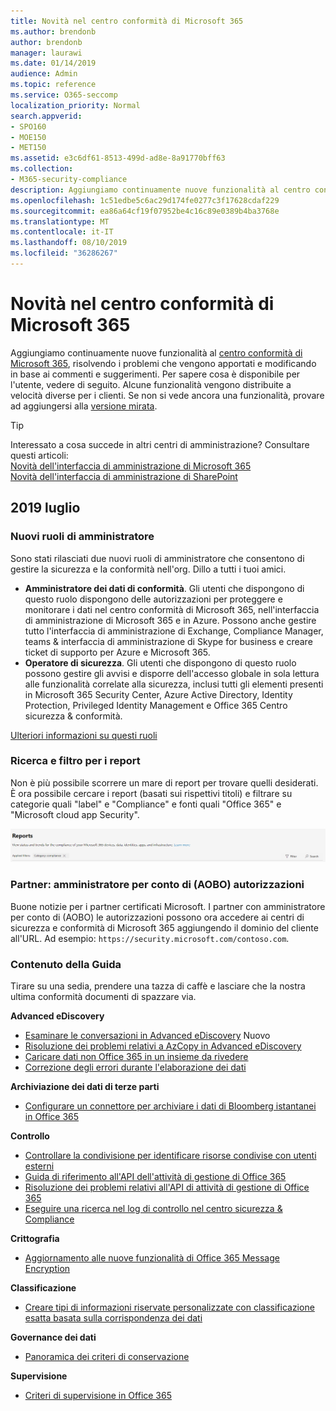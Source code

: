 ```yaml
---
title: Novità nel centro conformità di Microsoft 365
ms.author: brendonb
author: brendonb
manager: laurawi
ms.date: 01/14/2019
audience: Admin
ms.topic: reference
ms.service: O365-seccomp
localization_priority: Normal
search.appverid:
- SPO160
- MOE150
- MET150
ms.assetid: e3c6df61-8513-499d-ad8e-8a91770bff63
ms.collection:
- M365-security-compliance
description: Aggiungiamo continuamente nuove funzionalità al centro conformità di Microsoft 365, risolvendo i problemi che vengono apportati e modificando in base ai commenti e suggerimenti. Scoprire cosa è stato fino a questo mese.
ms.openlocfilehash: 1c51edbe5c6ac29d174fe0277c3f17628cdaf229
ms.sourcegitcommit: ea86a64cf19f07952be4c16c89e0389b4ba3768e
ms.translationtype: MT
ms.contentlocale: it-IT
ms.lasthandoff: 08/10/2019
ms.locfileid: "36286267"
---
```

# <a name="whats-new-in-the-microsoft-365-compliance-center"></a>Novità nel centro conformità di Microsoft 365

Aggiungiamo continuamente nuove funzionalità al [centro conformità di Microsoft 365](microsoft-365-compliance-center.md), risolvendo i problemi che vengono apportati e modificando in base ai commenti e suggerimenti. Per sapere cosa è disponibile per l'utente, vedere di seguito. Alcune funzionalità vengono distribuite a velocità diverse per i clienti. Se non si vede ancora una funzionalità, provare ad aggiungersi alla [versione mirata](https://docs.microsoft.com/office365/admin/manage/release-options-in-office-365).

> [!TIP]
> Interessato a cosa succede in altri centri di amministrazione? Consultare questi articoli:<br>[Novità dell'interfaccia di amministrazione di Microsoft 365](https://docs.microsoft.com/office365/admin/whats-new-in-preview?view=o365-worldwide)<br>[Novità dell'interfaccia di amministrazione di SharePoint](https://docs.microsoft.com/sharepoint/what-s-new-in-admin-center)

## <a name="july-2019"></a>2019 luglio

### <a name="new-admin-roles"></a>Nuovi ruoli di amministratore

Sono stati rilasciati due nuovi ruoli di amministratore che consentono di gestire la sicurezza e la conformità nell'org. Dillo a tutti i tuoi amici.

- **Amministratore dei dati di conformità**. Gli utenti che dispongono di questo ruolo dispongono delle autorizzazioni per proteggere e monitorare i dati nel centro conformità di Microsoft 365, nell'interfaccia di amministrazione di Microsoft 365 e in Azure. Possono anche gestire tutto l'interfaccia di amministrazione di Exchange, Compliance Manager, teams & interfaccia di amministrazione di Skype for business e creare ticket di supporto per Azure e Microsoft 365.
- **Operatore di sicurezza**. Gli utenti che dispongono di questo ruolo possono gestire gli avvisi e disporre dell'accesso globale in sola lettura alle funzionalità correlate alla sicurezza, inclusi tutti gli elementi presenti in Microsoft 365 Security Center, Azure Active Directory, Identity Protection, Privileged Identity Management e Office 365 Centro sicurezza & conformità.

[Ulteriori informazioni su questi ruoli](https://docs.microsoft.com/office365/securitycompliance/permissions-microsoft-365-compliance-security)

### <a name="search-and-filtering-for-reports"></a>Ricerca e filtro per i report

Non è più possibile scorrere un mare di report per trovare quelli desiderati. È ora possibile cercare i report (basati sui rispettivi titoli) e filtrare su categorie quali "label" e "Compliance" e fonti quali "Office 365" e "Microsoft cloud app Security".

![Acquisizione dello schermo dei pulsanti di ricerca e del filtro per i report con un filtro applicato](media/mcc_report_filtering.png)

### <a name="partners-admin-on-behalf-of-aobo-permissions"></a>Partner: amministratore per conto di (AOBO) autorizzazioni

Buone notizie per i partner certificati Microsoft. I partner con amministratore per conto di (AOBO) le autorizzazioni possono ora accedere ai centri di sicurezza e conformità di Microsoft 365 aggiungendo il dominio del cliente all'URL. Ad esempio: `https://security.microsoft.com/contoso.com`.

### <a name="help-content"></a>Contenuto della Guida

Tirare su una sedia, prendere una tazza di caffè e lasciare che la nostra ultima conformità documenti di spazzare via.

**Advanced eDiscovery**
- [Esaminare le conversazioni in Advanced eDiscovery](compliance20/conversation-review-sets.md) Nuovo
- [Risoluzione dei problemi relativi a AzCopy in Advanced eDiscovery](compliance20/troubleshooting-azcopy.md)
- [Caricare dati non Office 365 in un insieme da rivedere](compliance20/load-non-office365-data.md)
- [Correzione degli errori durante l'elaborazione dei dati](compliance20/error-remediation.md)

**Archiviazione dei dati di terze parti**
- [Configurare un connettore per archiviare i dati di Bloomberg istantanei in Office 365](archive-instant-bloomberg-data.md)

**Controllo**
- [Controllare la condivisione per identificare risorse condivise con utenti esterni](use-sharing-auditing.md)
- [Guida di riferimento all'API dell'attività di gestione di Office 365](https://docs.microsoft.com/office/office-365-management-api/office-365-management-activity-api-reference)
- [Risoluzione dei problemi relativi all'API di attività di gestione di Office 365](https://docs.microsoft.com/office/office-365-management-api/troubleshooting-the-office-365-management-activity-api)
- [Eseguire una ricerca nel log di controllo nel centro sicurezza & Compliance](search-the-audit-log-in-security-and-compliance.md)

**Crittografia**
- [Aggiornamento alle nuove funzionalità di Office 365 Message Encryption](legacy-information-for-message-encryption.md)

**Classificazione**
- [Creare tipi di informazioni riservate personalizzate con classificazione esatta basata sulla corrispondenza dei dati](create-custom-sensitive-information-types-with-exact-data-match-based-classification.md)

**Governance dei dati**
- [Panoramica dei criteri di conservazione](retention-policies.md)

**Supervisione**
- [Criteri di supervisione in Office 365](supervision-policies.md)